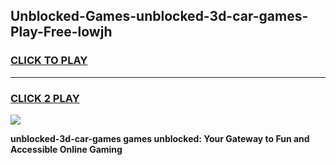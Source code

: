 
## Unblocked-Games-unblocked-3d-car-games-Play-Free-lowjh
<h3>
<a href="https://premium76.site?title=unblocked-3d-car-games&ref=15A">CLICK TO PLAY</a></h3>
<hr>

<h3>
<a href="https://premium76.site?title=unblocked-3d-car-games&ref=15A">CLICK 2 PLAY</a>
  
</h3>

<a href="https://premium76.site?title=unblocked-3d-car-games&ref=15A"><img src="https://clearcache.store/games.png"></a>


**unblocked-3d-car-games games unblocked: Your Gateway to Fun and Accessible Online Gaming**
